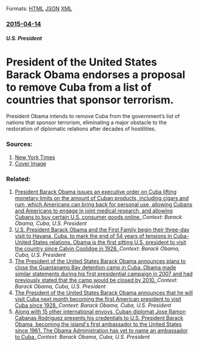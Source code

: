 
Formats: [HTML](/news/2015/04/14/president-of-the-united-states-barack-obama-endorses-a-proposal-to-remove-cuba-from-a-list-of-countries-that-sponsor-terrorism.html)  [JSON](/news/2015/04/14/president-of-the-united-states-barack-obama-endorses-a-proposal-to-remove-cuba-from-a-list-of-countries-that-sponsor-terrorism.json)  [XML](/news/2015/04/14/president-of-the-united-states-barack-obama-endorses-a-proposal-to-remove-cuba-from-a-list-of-countries-that-sponsor-terrorism.xml)  

### [2015-04-14](/news/2015/04/14/index.md)

##### U.S. President
# President of the United States Barack Obama endorses a proposal to remove Cuba from a list of countries that sponsor terrorism. 

President Obama intends to remove Cuba from the government’s list of nations that sponsor terrorism, eliminating a major obstacle to the restoration of diplomatic relations after decades of hostilities.


### Sources:

1. [New York Times](https://www.nytimes.com/2015/04/15/world/americas/obama-cuba-remove-from-state-terror-list.html)
1. [Cover Image](https://static01.nyt.com/images/2015/04/15/world/15CUBA-WEB/15CUBA-WEB-facebookJumbo-v2.jpg)

### Related:

1. [President Barack Obama issues an executive order on Cuba lifting monetary limits on the amount of Cuban products, including cigars and rum, which Americans can bring back for personal use, allowing Cubans and Americans to engage in joint medical research, and allowing Cubans to buy certain U.S. consumer goods online. ](/news/2016/10/14/president-barack-obama-issues-an-executive-order-on-cuba-lifting-monetary-limits-on-the-amount-of-cuban-products-including-cigars-and-rum.md) _Context: Barack Obama, Cuba, U.S. President_
2. [U.S. President Barack Obama and the First Family begin their three-day visit to Havana, Cuba, to mark the end of 54 years of tensions in Cuba-United States relations. Obama is the first sitting U.S. president to visit the country since Calvin Coolidge in 1928. ](/news/2016/03/20/u-s-president-barack-obama-and-the-first-family-begin-their-three-day-visit-to-havana-cuba-to-mark-the-end-of-54-years-of-tensions-in-cub.md) _Context: Barack Obama, Cuba, U.S. President_
3. [The President of the United States Barack Obama announces plans to close the Guantanamo Bay detention camp in Cuba. Obama made similar statements during his first presidential campaign in 2007 and had previously stated that the camp would be closed by 2010. ](/news/2016/02/23/the-president-of-the-united-states-barack-obama-announces-plans-to-close-the-guantanamo-bay-detention-camp-in-cuba-obama-made-similar-state.md) _Context: Barack Obama, Cuba, U.S. President_
4. [The President of the United States Barack Obama announces that he will visit Cuba next month becoming the first American president to visit Cuba since 1928. ](/news/2016/02/18/the-president-of-the-united-states-barack-obama-announces-that-he-will-visit-cuba-next-month-becoming-the-first-american-president-to-visit.md) _Context: Barack Obama, Cuba, U.S. President_
5. [Along with 15 other international envoys, Cuban diplomat Jose Ramon Cabanas Rodriguez presents his credentials to U.S. President Barack Obama, becoming the island's first ambassador to the United States since 1961. The Obama Administration has yet to name an ambassador to Cuba. ](/news/2015/09/17/along-with-15-other-international-envoys-cuban-diplomat-jose-ramon-cabaa-as-rodriguez-presents-his-credentials-to-u-s-president-barack-oba.md) _Context: Barack Obama, Cuba, U.S. President_
